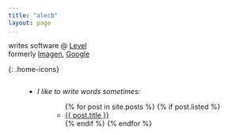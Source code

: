 ```yaml
---
title: "alecb"
layout: page
...
```


<style>
    h1.title {
        margin-bottom: 0px;
    }
</style>

writes software @ [Level](https://level.com)  
formerly [Imagen](https://imagen.ai), [Google](https://google.com/about)

<a href="mailto:hi@alecb.me"><i class="fas fa-envelope"></i></a>
<a href="https://twitter.com/alecbzr"><i class="fab fa-twitter"></i></a>
<a href="https://www.linkedin.com/in/alecbenzer"><i class="fab fa-linkedin"></i></a>
<a href="https://news.ycombinator.com/user?id=alecbenzer"><i class="fab fa-hacker-news"></i></a>
<a href="https://instagram.com/martinkittynyc"><i class="fas fa-cat"></i></a>
<a href="/feed.xml"><i class="fas fa-rss"></i></a>
{: .home-icons}

<div id="post-list">
    <ul class="fa-ul" style="margin-left: 35px; display: inline-block; text-align: left">
        <li>
            <span class="fa-li"><i class="fas fa-pen-alt"></i></span>
            <em>I like to write words sometimes:</em>
        </li>
        <ul class="fa-ul" style="display: inline-block; text-align: left; margin-left: 32px">
            {% for post in site.posts %}
                {% if post.listed %}
                    <li><a href="{{ post.url }}"><span class="fa-li"><i class="fas fa-angle-double-right"></i></span>{{ post.title }}</a></li>
                {% endif %}
            {% endfor %}
        </ul>
    </ul>
</div>
